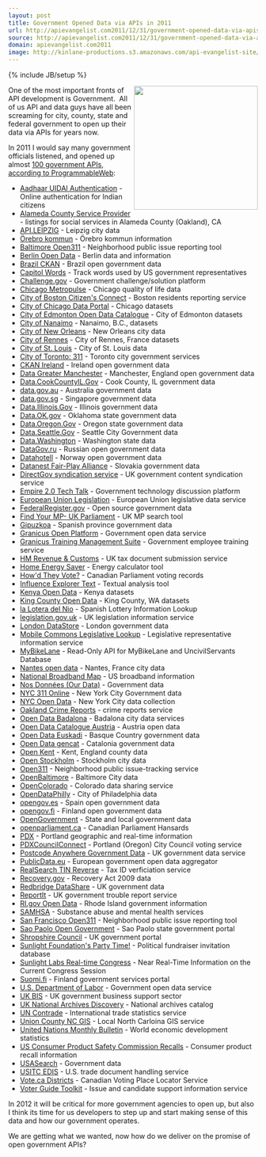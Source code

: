 ```yaml
---
layout: post
title: Government Opened Data via APIs in 2011
url: http://apievangelist.com2011/12/31/government-opened-data-via-apis-in-2011/
source: http://apievangelist.com2011/12/31/government-opened-data-via-apis-in-2011/
domain: apievangelist.com2011
image: http://kinlane-productions.s3.amazonaws.com/api-evangelist-site/blog/data-gov-logo-empowering-people.jpg
---
```

{% include JB/setup %}<p>
     <a href="http://data.gov" target="_blank"><img src="http://kinlane-productions.s3.amazonaws.com/api-evangelist/federal-government/data-gov-logo-empowering-people.jpg"  width="250" align="right" /></a>
</p>
<p>
     One of the most important fronts of API development is Government.  All of us API and data guys have all been screaming for city, county, state and federal government to open up their data via APIs for years now. 
</p>
<p>
     In 2011 I would say many government officials listened, and opened up almost <a title="100 government APIs" href="http://www.programmableweb.com/apis/directory/1?apicat=Government&amp;maxdays=360">100 government APIs, according to ProgrammableWeb</a>:
</p>
<ul>
     <li>
          <a href="http://www.programmableweb.com/api/aadhaar-uidai-authentication" target="_blank">Aadhaar UIDAI Authentication</a> - Online authentication for Indian citizens
     </li>
     <li>
          <a href="http://www.programmableweb.com/api/alameda-county-service-provider" target="_blank">Alameda County Service Provider</a> - listings for social services in Alameda County (Oakland), CA
     </li>
     <li>
          <a href="http://www.programmableweb.com/api/api.leipzig" target="_blank">API.LEIPZIG</a> - Leipzig city data
     </li>
     <li>
          <a href="http://www.programmableweb.com/api/rebro-kommun" target="_blank">Örebro kommun</a> - Örebro kommun information
     </li>
     <li>
          <a href="http://www.programmableweb.com/api/baltimore-open311" target="_blank">Baltimore Open311</a> - Neighborhood public issue reporting tool
     </li>
     <li>
          <a href="http://www.programmableweb.com/api/berlin-open-data" target="_blank">Berlin Open Data</a> - Berlin data and information
     </li>
     <li>
          <a href="http://www.programmableweb.com/api/brazil-ckan" target="_blank">Brazil CKAN</a> - Brazil open government data
     </li>
     <li>
          <a href="http://www.programmableweb.com/api/capitol-words" target="_blank">Capitol Words</a> - Track words used by US government representatives
     </li>
     <li>
          <a href="http://www.programmableweb.com/api/challenge.gov" target="_blank">Challenge.gov</a> - Government challenge/solution platform
     </li>
     <li>
          <a href="http://www.programmableweb.com/api/chicago-metropulse" target="_blank">Chicago Metropulse</a> - Chicago quality of life data
     </li>
     <li>
          <a href="http://www.programmableweb.com/api/city-of-boston-citizens-connect" target="_blank">City of Boston Citizen's Connect</a> - Boston residents reporting service
     </li>
     <li>
          <a href="http://www.programmableweb.com/api/city-of-chicago-data-portal" target="_blank">City of Chicago Data Portal</a> - Chicago datasets
     </li>
     <li>
          <a href="http://www.programmableweb.com/api/city-of-edmonton-open-data-catalogue" target="_blank">City of Edmonton Open Data Catalogue</a> - City of Edmonton datasets
     </li>
     <li>
          <a href="http://www.programmableweb.com/api/city-of-nanaimo" target="_blank">City of Nanaimo</a> - Nanaimo, B.C., datasets
     </li>
     <li>
          <a href="http://www.programmableweb.com/api/city-of-new-orleans" target="_blank">City of New Orleans</a> - New Orleans city data
     </li>
     <li>
          <a href="http://www.programmableweb.com/api/city-of-rennes" target="_blank">City of Rennes</a> - City of Rennes, France datasets
     </li>
     <li>
          <a href="http://www.programmableweb.com/api/city-of-st.-louis" target="_blank">City of St. Louis</a> - City of St. Louis data
     </li>
     <li>
          <a href="http://www.programmableweb.com/api/city-of-toronto-311" target="_blank">City of Toronto: 311</a> - Toronto city government services
     </li>
     <li>
          <a href="http://www.programmableweb.com/api/ckan-ireland" target="_blank">CKAN Ireland</a> - Ireland open government data
     </li>
     <li>
          <a href="http://www.programmableweb.com/api/data-greater-manchester" target="_blank">Data Greater Manchester</a> - Manchester, England open government data
     </li>
     <li>
          <a href="http://www.programmableweb.com/api/data.cookcountyil.gov" target="_blank">Data.CookCountyIL.Gov</a> - Cook County, IL government data
     </li>
     <li>
          <a href="http://www.programmableweb.com/api/data.gov.au" target="_blank">data.gov.au</a> - Australia government data
     </li>
     <li>
          <a href="http://www.programmableweb.com/api/data.gov.sg" target="_blank">data.gov.sg</a> - Singapore government data
     </li>
     <li>
          <a href="http://www.programmableweb.com/api/data.illinois.gov" target="_blank">Data.Illinois.Gov</a> - Illinois government data
     </li>
     <li>
          <a href="http://www.programmableweb.com/api/data.ok.gov" target="_blank">Data.OK.gov</a> - Oklahoma state government data
     </li>
     <li>
          <a href="http://www.programmableweb.com/api/data.oregon.gov" target="_blank">Data.Oregon.Gov</a> - Oregon state government data
     </li>
     <li>
          <a href="http://www.programmableweb.com/api/data.seattle.gov" target="_blank">Data.Seattle.Gov</a> - Seattle City Government data
     </li>
     <li>
          <a href="http://www.programmableweb.com/api/data.washington" target="_blank">Data.Washington</a> - Washington state data
     </li>
     <li>
          <a href="http://www.programmableweb.com/api/datagov.ru" target="_blank">DataGov.ru</a> - Russian open government data
     </li>
     <li>
          <a href="http://www.programmableweb.com/api/datahotell" target="_blank">Datahotell</a> - Norway open government data
     </li>
     <li>
          <a href="http://www.programmableweb.com/api/datanest-fair-play-alliance" target="_blank">Datanest Fair-Play Alliance</a> - Slovakia government data
     </li>
     <li>
          <a href="http://www.programmableweb.com/api/directgov-syndication-service" target="_blank">DirectGov syndication service</a> - UK government content syndication service
     </li>
     <li>
          <a href="http://www.programmableweb.com/api/empire-2.0-tech-talk" target="_blank">Empire 2.0 Tech Talk</a> - Government technology discussion platform
     </li>
     <li>
          <a href="http://www.programmableweb.com/api/european-union-legislation" target="_blank">European Union Legislation</a> - European Union legislative data service
     </li>
     <li>
          <a href="http://www.programmableweb.com/api/federalregister.gov" target="_blank">FederalRegister.gov</a> - Open source government data
     </li>
     <li>
          <a href="http://www.programmableweb.com/api/find-your-mp-uk-parliament" target="_blank">Find Your MP- UK Parliament</a> - UK MP search tool
     </li>
     <li>
          <a href="http://www.programmableweb.com/api/gipuzkoa" target="_blank">Gipuzkoa</a> - Spanish province government data
     </li>
     <li>
          <a href="http://www.programmableweb.com/api/granicus-open-platform" target="_blank">Granicus Open Platform</a> - Government open data service
     </li>
     <li>
          <a href="http://www.programmableweb.com/api/granicus-training-management-suite" target="_blank">Granicus Training Management Suite</a> - Government employee training service
     </li>
     <li>
          <a href="http://www.programmableweb.com/api/hm-revenue-customs" target="_blank">HM Revenue &amp; Customs</a> - UK tax document submission service
     </li>
     <li>
          <a href="http://www.programmableweb.com/api/home-energy-saver" target="_blank">Home Energy Saver</a> - Energy calculator tool
     </li>
     <li>
          <a href="http://www.programmableweb.com/api/howd-they-vote" target="_blank">How'd They Vote?</a> - Canadian Parliament voting records
     </li>
     <li>
          <a href="http://www.programmableweb.com/api/influence-explorer-text" target="_blank">Influence Explorer Text</a> - Textual analysis tool
     </li>
     <li>
          <a href="http://www.programmableweb.com/api/kenya-open-data" target="_blank">Kenya Open Data</a> - Kenya datasets
     </li>
     <li>
          <a href="http://www.programmableweb.com/api/king-county-open-data" target="_blank">King County Open Data</a> - King County, WA datasets
     </li>
     <li>
          <a href="http://www.programmableweb.com/api/la-lotera-del-nio" target="_blank">la Lotera del Nio</a> - Spanish Lottery Information Lookup
     </li>
     <li>
          <a href="http://www.programmableweb.com/api/legislation.gov.uk" target="_blank">legislation.gov.uk</a> - UK legislation information service
     </li>
     <li>
          <a href="http://www.programmableweb.com/api/london-datastore" target="_blank">London DataStore</a> - London government data
     </li>
     <li>
          <a href="http://www.programmableweb.com/api/mobile-commons-legislative-lookup" target="_blank">Mobile Commons Legislative Lookup</a> - Legislative representative information service
     </li>
     <li>
          <a href="http://www.programmableweb.com/api/mybikelane" target="_blank">MyBikeLane</a> - Read-Only API for MyBikeLane and UncivilServants Database
     </li>
     <li>
          <a href="http://www.programmableweb.com/api/nantes-open-data" target="_blank">Nantes open data</a> - Nantes, France city data
     </li>
     <li>
          <a href="http://www.programmableweb.com/api/national-broadband-map" target="_blank">National Broadband Map</a> - US broadband information
     </li>
     <li>
          <a href="http://www.programmableweb.com/api/nos-donnes-our-data" target="_blank">Nos Données (Our Data)</a> - Government data
     </li>
     <li>
          <a href="http://www.programmableweb.com/api/nyc-311-online" target="_blank">NYC 311 Online</a> - New York City Government data
     </li>
     <li>
          <a href="http://www.programmableweb.com/api/nyc-open-data" target="_blank">NYC Open Data</a> - New York City data collection
     </li>
     <li>
          <a href="http://www.programmableweb.com/api/oakland-crime-reports" target="_blank">Oakland Crime Reports</a> - crime reports service
     </li>
     <li>
          <a href="http://www.programmableweb.com/api/open-data-badalona" target="_blank">Open Data Badalona</a> - Badalona city data services
     </li>
     <li>
          <a href="http://www.programmableweb.com/api/open-data-catalogue-austria" target="_blank">Open Data Catalogue Austria</a> - Austria open data
     </li>
     <li>
          <a href="http://www.programmableweb.com/api/open-data-euskadi" target="_blank">Open Data Euskadi</a> - Basque Country government data
     </li>
     <li>
          <a href="http://www.programmableweb.com/api/open-data-gencat" target="_blank">Open Data gencat</a> - Catalonia government data
     </li>
     <li>
          <a href="http://www.programmableweb.com/api/open-kent" target="_blank">Open Kent</a> - Kent, England county data
     </li>
     <li>
          <a href="http://www.programmableweb.com/api/open-stockholm" target="_blank">Open Stockholm</a> - Stockholm city data
     </li>
     <li>
          <a href="http://www.programmableweb.com/api/open311" target="_blank">Open311</a> - Neighborhood public issue-tracking service
     </li>
     <li>
          <a href="http://www.programmableweb.com/api/openbaltimore" target="_blank">OpenBaltimore</a> - Baltimore City data
     </li>
     <li>
          <a href="http://www.programmableweb.com/api/opencolorado" target="_blank">OpenColorado</a> - Colorado data sharing service
     </li>
     <li>
          <a href="http://www.programmableweb.com/api/opendataphilly" target="_blank">OpenDataPhilly</a> - City of Philadelphia data
     </li>
     <li>
          <a href="http://www.programmableweb.com/api/opengov.es" target="_blank">opengov.es</a> - Spain open government data
     </li>
     <li>
          <a href="http://www.programmableweb.com/api/opengov.fi" target="_blank">opengov.fi</a> - Finland open government data
     </li>
     <li>
          <a href="http://www.programmableweb.com/api/opengovernment" target="_blank">OpenGovernment</a> - State and local government data
     </li>
     <li>
          <a href="http://www.programmableweb.com/api/openparliament.ca" target="_blank">openparliament.ca</a> - Canadian Parliament Hansards
     </li>
     <li>
          <a href="http://www.programmableweb.com/api/pdx" target="_blank">PDX</a> - Portland geographic and real-time information
     </li>
     <li>
          <a href="http://www.programmableweb.com/api/pdxcouncilconnect" target="_blank">PDXCouncilConnect</a> - Portland (Oregon) City Council voting service
     </li>
     <li>
          <a href="http://www.programmableweb.com/api/postcode-anywhere-government-data" target="_blank">Postcode Anywhere Government Data</a> - UK government data service
     </li>
     <li>
          <a href="http://www.programmableweb.com/api/publicdata.eu" target="_blank">PublicData.eu</a> - European government open data aggregator
     </li>
     <li>
          <a href="http://www.programmableweb.com/api/realsearch-tin-reverse" target="_blank">RealSearch TIN Reverse</a> - Tax ID verficiation service
     </li>
     <li>
          <a href="http://www.programmableweb.com/api/recovery.gov" target="_blank">Recovery.gov</a> - Recovery Act 2009 data
     </li>
     <li>
          <a href="http://www.programmableweb.com/api/redbridge-datashare" target="_blank">Redbridge DataShare</a> - UK government data
     </li>
     <li>
          <a href="http://www.programmableweb.com/api/reportit" target="_blank">ReportIt</a> - UK government trouble report service
     </li>
     <li>
          <a href="http://www.programmableweb.com/api/ri.gov-open-data" target="_blank">RI.gov Open Data</a> - Rhode Island government information
     </li>
     <li>
          <a href="http://www.programmableweb.com/api/samhsa" target="_blank">SAMHSA</a> - Substance abuse and mental health services
     </li>
     <li>
          <a href="http://www.programmableweb.com/api/san-francisco-open311" target="_blank">San Francisco Open311</a> - Neighborhood public issue reporting tool
     </li>
     <li>
          <a href="http://www.programmableweb.com/api/sao-paolo-open-government" target="_blank">Sao Paolo Open Government</a> - Sao Paolo state government portal
     </li>
     <li>
          <a href="http://www.programmableweb.com/api/shropshire-council" target="_blank">Shropshire Council</a> - UK government portal
     </li>
     <li>
          <a href="http://www.programmableweb.com/api/sunlight-foundations-party-time" target="_blank">Sunlight Foundation's Party Time!</a> - Political fundraiser invitation database
     </li>
     <li>
          <a href="http://www.programmableweb.com/api/sunlight-labs-real-time-congress" target="_blank">Sunlight Labs Real-time Congress</a> - Near Real-Time Information on the Current Congress Session
     </li>
     <li>
          <a href="http://www.programmableweb.com/api/suomi.fi" target="_blank">Suomi.fi</a> - Finland government services portal
     </li>
     <li>
          <a href="http://www.programmableweb.com/api/u.s.-department-of-labor" target="_blank">U.S. Department of Labor</a> - Government open data service
     </li>
     <li>
          <a href="http://www.programmableweb.com/api/uk-bis" target="_blank">UK BIS</a> - UK government business support sector
     </li>
     <li>
          <a href="http://www.programmableweb.com/api/uk-national-archives-discovery" target="_blank">UK National Archives Discovery</a> - National archives catalog
     </li>
     <li>
          <a href="http://www.programmableweb.com/api/un-contrade" target="_blank">UN Contrade</a> - International trade statistics service
     </li>
     <li>
          <a href="http://www.programmableweb.com/api/union-county-nc-gis" target="_blank">Union County NC GIS</a> - Local North Carloina GIS service
     </li>
     <li>
          <a href="http://www.programmableweb.com/api/united-nations-monthly-bulletin" target="_blank">United Nations Monthly Bulletin</a> - World economic development statistics
     </li>
     <li>
          <a href="http://www.programmableweb.com/api/us-consumer-product-safety-commission-recalls" target="_blank">US Consumer Product Safety Commission Recalls</a> - Consumer product recall information
     </li>
     <li>
          <a href="http://www.programmableweb.com/api/usasearch" target="_blank">USASearch</a> - Government data
     </li>
     <li>
          <a href="http://www.programmableweb.com/api/usitc-edis" target="_blank">USITC EDIS</a> - U.S. trade document handling service
     </li>
     <li>
          <a href="http://www.programmableweb.com/api/vote.ca-districts" target="_blank">Vote.ca Districts</a> - Canadian Voting Place Locator Service
     </li>
     <li>
          <a href="http://www.programmableweb.com/api/voter-guide-toolkit" target="_blank">Voter Guide Toolkit</a> - Issue and candidate support information service
     </li>
</ul>
<p>
     In 2012 it will be critical for more government agencies to open up, but also I think its time for us developers to step up and start making sense of this data and how our government operates.
</p>
<p>
     We are getting what we wanted, now how do we deliver on the promise of open government APIs?
</p>
